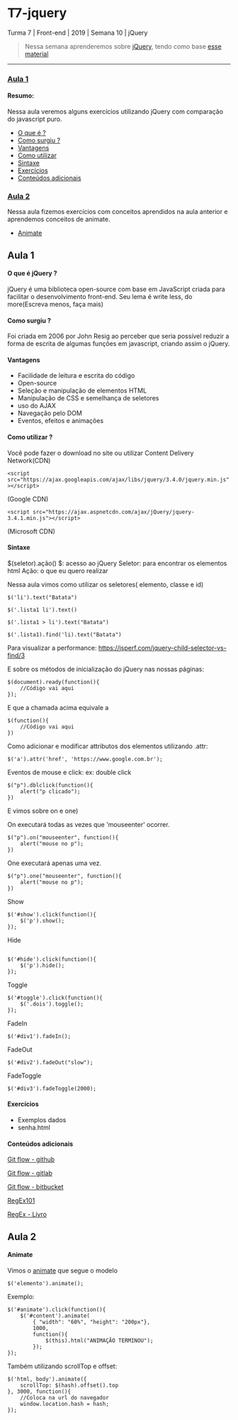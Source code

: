 # T7-jquery
Turma 7 | Front-end | 2019 | Semana 10 | jQuery

> Nessa semana aprenderemos sobre [jQuery](https://jquery.com/), tendo como base [esse material](https://github.com/reprograma/t5-jquery)

---

### [Aula 1](#aula-1)
#### Resumo: 
Nessa aula veremos alguns exercícios utilizando jQuery com comparação do javascript puro.
* [O que é ?](#o-que-é-jquery-?)
* [Como surgiu ?](#como-surgiu-?)
* [Vantagens](#vantagens)
* [Como utilizar](#como-utilizar-?)
* [Sintaxe](#sintaxe)
* [Exercícios](#exercícios)
* [Conteúdos adicionais](#conteúdos-adicionais)

### [Aula 2](#aula-2)
Nessa aula fizemos exercícios com conceitos aprendidos na aula anterior e aprendemos conceitos de animate.
* [Animate](#animate)


## Aula 1

#### O que é jQuery ?
 jQuery é uma biblioteca open-source com base em JavaScript criada para facilitar o desenvolvimento front-end. Seu lema é write less, do more(Escreva menos, faça mais) 
#### Como surgiu ? 
 Foi criada em 2006 por John Resig ao perceber que seria possível reduzir a forma de escrita de algumas funções em javascript, criando assim o jQuery.
#### Vantagens
 * Facilidade de leitura e escrita do código
 * Open-source
 * Seleção e manipulação de elementos HTML
 * Manipulação de CSS e semelhança de seletores
 * uso do AJAX 
 * Navegação pelo DOM
 * Eventos, efeitos e animações
#### Como utilizar ?
 Você pode fazer o download no site ou utilizar Content Delivery Network(CDN)
 
```<script src="https://ajax.googleapis.com/ajax/libs/jquery/3.4.0/jquery.min.js"></script>```

(Google CDN)


```<script src="https://ajax.aspnetcdn.com/ajax/jQuery/jquery-3.4.1.min.js"></script>```

(Microsoft CDN)

#### Sintaxe
$(seletor).ação()
$: acesso ao jQuery
Seletor: para encontrar os elementos html
Ação: o que eu quero realizar 

Nessa aula vimos como utilizar os seletores( elemento, classe e id)

``` $('li').text("Batata") ```

``` $('.lista1 li').text() ```

``` $('.lista1 > li').text("Batata") ```

``` $('.lista1).find('li).text("Batata") ```

Para visualizar a performance:
https://jsperf.com/jquery-child-selector-vs-find/3


E sobre os métodos de inicialização do jQuery nas nossas páginas:

```     
$(document).ready(function(){
    //Código vai aqui
});
```

E que a chamada acima equivale a 
```     
$(function(){
    //Código vai aqui 
})
```

Como adicionar e modificar attributos dos elementos utilizando .attr:

``` $('a').attr('href', 'https://www.google.com.br'); ```

Eventos de mouse e click:
ex: double click
```     
$("p").dblclick(function(){
    alert("p clicado");
}) 
```
E vimos sobre on e one)

On executará todas as vezes que 'mouseenter' ocorrer.
```     
$("p").on("mouseenter", function(){
    alert("mouse no p");
})
```

One executará apenas uma vez.
```     
$("p").one("mouseenter", function(){
    alert("mouse no p");
})
```

Show
```
$('#show').click(function(){
    $('p').show();
});

```
Hide
```

$('#hide').click(function(){
    $('p').hide();
});
```

Toggle
```
$('#toggle').click(function(){
    $('.dois').toggle();
});
```
FadeIn
```
$('#div1').fadeIn();
```

FadeOut
```
$('#div2').fadeOut("slow");
```
FadeToggle
```
$('#div3').fadeToggle(2000);
```
#### Exercícios
 - Exemplos dados
 - senha.html

#### Conteúdos adicionais
[Git flow - github](https://datasift.github.io/gitflow/IntroducingGitFlow.html)

[Git flow - gitlab](https://docs.gitlab.com/ee/workflow/gitlab_flow.html)

[Git flow - bitbucket](https://br.atlassian.com/git/tutorials/comparing-workflows/gitflow-workflow)

[RegEx101](https://regex101.com/r/MrUCVz/1)

[RegEx - Livro](https://aurelio.net/regex/guia/)


## Aula 2

#### Animate
Vimos o [animate](http://api.jquery.com/animate/) que segue o modelo 

```
$('elemento').animate();
```

Exemplo:
```
$('#animate').click(function(){
    $('#content').animate(
        { "width": "60%", "height": "200px"},
        1000,
        function(){
            $(this).html("ANIMAÇÃO TERMINOU");
        });
});
```

Também utilizando scrollTop e offset:

```
$('html, body').animate({
    scrollTop: $(hash).offset().top
}, 3000, function(){
    //Coloca na url do navegador
    window.location.hash = hash;
});
```


